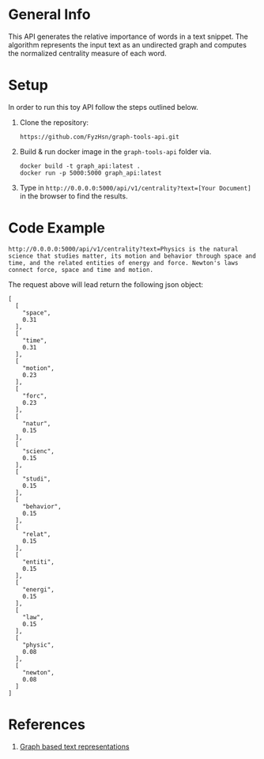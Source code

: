 # General Info
This API generates the relative importance of words in a text snippet. The
algorithm represents the input text as an undirected graph and computes
 the normalized centrality measure of each word.

# Setup
In order to run this toy API follow the steps outlined below. 

1. Clone the repository: 
   ```
   https://github.com/FyzHsn/graph-tools-api.git
   ```

2. Build & run docker image in the `graph-tools-api` folder via.
   ```
   docker build -t graph_api:latest .
   docker run -p 5000:5000 graph_api:latest
   ```
3. Type in `http://0.0.0.0:5000/api/v1/centrality?text=[Your Document]` in
 the browser to find the results. 


# Code Example
`http://0.0.0.0:5000/api/v1/centrality?text=Physics is the natural science that studies matter, its motion and behavior through space and time, and the related entities of energy and force. Newton's laws connect force, space and time and motion.` 
 
The request above will lead return the following json object:
```buildoutcfg
[
  [
    "space", 
    0.31
  ], 
  [
    "time", 
    0.31
  ], 
  [
    "motion", 
    0.23
  ], 
  [
    "forc", 
    0.23
  ], 
  [
    "natur", 
    0.15
  ], 
  [
    "scienc", 
    0.15
  ], 
  [
    "studi", 
    0.15
  ], 
  [
    "behavior", 
    0.15
  ], 
  [
    "relat", 
    0.15
  ], 
  [
    "entiti", 
    0.15
  ], 
  [
    "energi", 
    0.15
  ], 
  [
    "law", 
    0.15
  ], 
  [
    "physic", 
    0.08
  ], 
  [
    "newton", 
    0.08
  ]
]
```

 
# References
1.  [Graph based text representations](http://www.lix.polytechnique.fr/~mvazirg/gow_tutorial_webconf_2018.pdf) 
 
